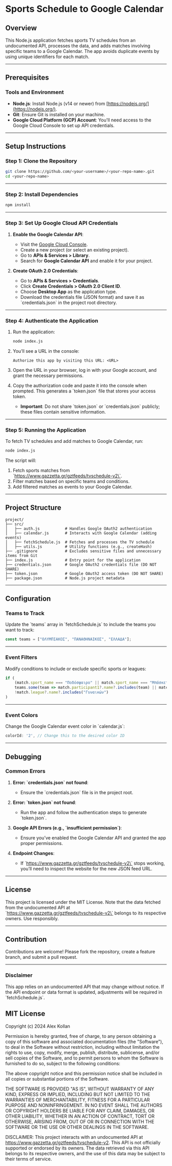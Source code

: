 # **Sports Schedule to Google Calendar**

## **Overview**
This Node.js application fetches sports TV schedules from an undocumented API, processes the data, and adds matches involving specific teams to a Google Calendar. The app avoids duplicate events by using unique identifiers for each match.

---

## **Prerequisites**

### **Tools and Environment**
- **Node.js**: Install Node.js (v14 or newer) from [https://nodejs.org/](https://nodejs.org/).
- **Git**: Ensure Git is installed on your machine.
- **Google Cloud Platform (GCP) Account**: You'll need access to the Google Cloud Console to set up API credentials.

---

## **Setup Instructions**

### **Step 1: Clone the Repository**
```bash
git clone https://github.com/<your-username>/<your-repo-name>.git
cd <your-repo-name>
```

---

### **Step 2: Install Dependencies**
```bash
npm install
```

---

### **Step 3: Set Up Google Cloud API Credentials**

1. **Enable the Google Calendar API**:
   - Visit the [Google Cloud Console](https://console.cloud.google.com/).
   - Create a new project (or select an existing project).
   - Go to **APIs & Services > Library**.
   - Search for **Google Calendar API** and enable it for your project.

2. **Create OAuth 2.0 Credentials**:
   - Go to **APIs & Services > Credentials**.
   - Click **Create Credentials > OAuth 2.0 Client ID**.
   - Choose **Desktop App** as the application type.
   - Download the credentials file (JSON format) and save it as \`credentials.json\` in the project root directory.

---

### **Step 4: Authenticate the Application**

1. Run the application:
   ```bash
   node index.js
   ```

2. You’ll see a URL in the console:
   ```
   Authorize this app by visiting this URL: <URL>
   ```

3. Open the URL in your browser, log in with your Google account, and grant the necessary permissions.

4. Copy the authorization code and paste it into the console when prompted. This generates a \`token.json\` file that stores your access token.

   - **Important**: Do not share \`token.json\` or \`credentials.json\` publicly; these files contain sensitive information.

---

### **Step 5: Running the Application**
To fetch TV schedules and add matches to Google Calendar, run:

```bash
node index.js
```

The script will:
1. Fetch sports matches from \`https://www.gazzetta.gr/gztfeeds/tvschedule-v2\`.
2. Filter matches based on specific teams and conditions.
3. Add filtered matches as events to your Google Calendar.

---

## **Project Structure**

```plaintext
project/
├── src/
│   ├── auth.js           # Handles Google OAuth2 authentication
│   ├── calendar.js       # Interacts with Google Calendar (adding events)
│   ├── fetchSchedule.js  # Fetches and processes the TV schedule
│   ├── utils.js          # Utility functions (e.g., createHash)
├── .gitignore            # Excludes sensitive files and unnecessary items from Git
├── index.js              # Entry point for the application
├── credentials.json      # Google OAuth2 credentials file (DO NOT SHARE)
├── token.json            # Google OAuth2 access token (DO NOT SHARE)
├── package.json          # Node.js project metadata
```

---

## **Configuration**

### **Teams to Track**
Update the \`teams\` array in \`fetchSchedule.js\` to include the teams you want to track:

```javascript
const teams = ["ΟΛΥΜΠΙΑΚΟΣ", "ΠΑΝΑΘΗΝΑΙΚΟΣ", "ΕΛΛΑΔΑ"];
```

---

### **Event Filters**
Modify conditions to include or exclude specific sports or leagues:

```javascript
if (
    (match.sport_name === "Ποδόσφαιρο" || match.sport_name === "Μπάσκετ") &&
    teams.some(team => match.participant1?.name?.includes(team) || match.participant2?.name?.includes(team)) &&
    !match.league?.name?.includes("Γυναικών")
)
```

---

### **Event Colors**
Change the Google Calendar event color in \`calendar.js\`:

```javascript
colorId: '2', // Change this to the desired color ID
```

---

## **Debugging**

### **Common Errors**

1. **Error: \`credentials.json\` not found**:
   - Ensure the \`credentials.json\` file is in the project root.

2. **Error: \`token.json\` not found**:
   - Run the app and follow the authentication steps to generate \`token.json\`.

3. **Google API Errors (e.g., \`insufficient permission\`)**:
   - Ensure you’ve enabled the Google Calendar API and granted the app proper permissions.

4. **Endpoint Changes**:
   - If \`https://www.gazzetta.gr/gztfeeds/tvschedule-v2\` stops working, you’ll need to inspect the website for the new JSON feed URL.

---

## **License**

This project is licensed under the MIT License. Note that the data fetched from the undocumented API at \`https://www.gazzetta.gr/gztfeeds/tvschedule-v2\` belongs to its respective owners. Use responsibly.

---

## **Contribution**

Contributions are welcome! Please fork the repository, create a feature branch, and submit a pull request.

---

### **Disclaimer**
This app relies on an undocumented API that may change without notice. If the API endpoint or data format is updated, adjustments will be required in \`fetchSchedule.js\`.

## MIT License

Copyright (c) 2024 Alex Kollan

Permission is hereby granted, free of charge, to any person obtaining a copy
of this software and associated documentation files (the "Software"), to deal
in the Software without restriction, including without limitation the rights
to use, copy, modify, merge, publish, distribute, sublicense, and/or sell
copies of the Software, and to permit persons to whom the Software is
furnished to do so, subject to the following conditions:

The above copyright notice and this permission notice shall be included in all
copies or substantial portions of the Software.

THE SOFTWARE IS PROVIDED "AS IS", WITHOUT WARRANTY OF ANY KIND, EXPRESS OR
IMPLIED, INCLUDING BUT NOT LIMITED TO THE WARRANTIES OF MERCHANTABILITY,
FITNESS FOR A PARTICULAR PURPOSE AND NONINFRINGEMENT. IN NO EVENT SHALL THE
AUTHORS OR COPYRIGHT HOLDERS BE LIABLE FOR ANY CLAIM, DAMAGES, OR OTHER
LIABILITY, WHETHER IN AN ACTION OF CONTRACT, TORT OR OTHERWISE, ARISING FROM,
OUT OF OR IN CONNECTION WITH THE SOFTWARE OR THE USE OR OTHER DEALINGS IN THE
SOFTWARE.

DISCLAIMER: This project interacts with an undocumented API at https://www.gazzetta.gr/gztfeeds/tvschedule-v2.
This API is not officially supported or endorsed by its owners. The data retrieved via this API belongs
to its respective owners, and the use of this data may be subject to their terms of service.


